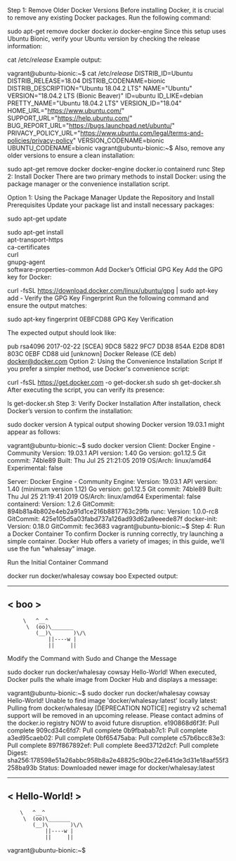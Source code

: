 Step 1: Remove Older Docker Versions
Before installing Docker, it is crucial to remove any existing Docker packages. Run the following command:

sudo apt-get remove docker docker.io docker-engine
Since this setup uses Ubuntu Bionic, verify your Ubuntu version by checking the release information:

cat /etc/*release*
Example output:

vagrant@ubuntu-bionic:~$ cat /etc/*release*
DISTRIB_ID=Ubuntu
DISTRIB_RELEASE=18.04
DISTRIB_CODENAME=bionic
DISTRIB_DESCRIPTION="Ubuntu 18.04.2 LTS"
NAME="Ubuntu"
VERSION="18.04.2 LTS (Bionic Beaver)"
ID=ubuntu
ID_LIKE=debian
PRETTY_NAME="Ubuntu 18.04.2 LTS"
VERSION_ID="18.04"
HOME_URL="https://www.ubuntu.com/"
SUPPORT_URL="https://help.ubuntu.com/"
BUG_REPORT_URL="https://bugs.launchpad.net/ubuntu/"
PRIVACY_POLICY_URL="https://www.ubuntu.com/legal/terms-and-policies/privacy-policy"
VERSION_CODENAME=bionic
UBUNTU_CODENAME=bionic
vagrant@ubuntu-bionic:~$
Also, remove any older versions to ensure a clean installation:

sudo apt-get remove docker docker-engine docker.io containerd runc
Step 2: Install Docker
There are two primary methods to install Docker: using the package manager or the convenience installation script.

Option 1: Using the Package Manager
Update the Repository and Install Prerequisites
Update your package list and install necessary packages:

sudo apt-get update


sudo apt-get install \
    apt-transport-https \
    ca-certificates \
    curl \
    gnupg-agent \
    software-properties-common
Add Docker’s Official GPG Key
Add the GPG key for Docker:

curl -fsSL https://download.docker.com/linux/ubuntu/gpg | sudo apt-key add -
Verify the GPG Key Fingerprint
Run the following command and ensure the output matches:

sudo apt-key fingerprint 0EBFCD88
GPG Key Verification

The expected output should look like:

pub   rsa4096 2017-02-22 [SCEA]
      9DC8 5822 9FC7 DD38 854A E2D8 8D81 803C 0EBF CD88
uid           [unknown] Docker Release (CE deb) <docker@docker.com>
Option 2: Using the Convenience Installation Script
If you prefer a simpler method, use Docker's convenience script:

curl -fsSL https://get.docker.com -o get-docker.sh
sudo sh get-docker.sh
After executing the script, you can verify its presence:

ls get-docker.sh
Step 3: Verify Docker Installation
After installation, check Docker’s version to confirm the installation:

sudo docker version
A typical output showing Docker version 19.03.1 might appear as follows:

vagrant@ubuntu-bionic:~$ sudo docker version
Client: Docker Engine - Community
 Version:           19.03.1
 API version:       1.40
 Go version:        go1.12.5
 Git commit:        74ble89
 Built:             Thu Jul 25 21:21:05 2019
 OS/Arch:           linux/amd64
 Experimental:      false


Server: Docker Engine - Community
 Engine:
  Version:          19.03.1
  API version:      1.40 (minimum version 1.12)
  Go version:       go1.12.5
  Git commit:       74ble89
  Built:            Thu Jul 25 21:19:41 2019
  OS/Arch:          linux/amd64
  Experimental:     false
 containerd:
  Version:          1.2.6
  GitCommit:        894b81a4b802e4eb2a91d1ce216b8817763c29fb
 runc:
  Version:          1.0.0-rc8
  GitCommit:        425e105d5a03fabd737a126ad93d62a9eeede87f
 docker-init:
  Version:          0.18.0
  GitCommit:        fec3683
vagrant@ubuntu-bionic:~$
Step 4: Run a Docker Container
To confirm Docker is running correctly, try launching a simple container. Docker Hub offers a variety of images; in this guide, we'll use the fun "whalesay" image.

Run the Initial Container Command

docker run docker/whalesay cowsay boo
Expected output:

  _______
 < boo   >
  -------
         \   ^__^
          \  (oo)\_______
             (__)\       )\/\
                 ||----w |
                 ||     ||
Modify the Command with Sudo and Change the Message

sudo docker run docker/whalesay cowsay Hello-World!
When executed, Docker pulls the whale image from Docker Hub and displays a message:

vagrant@ubuntu-bionic:~$ sudo docker run docker/whalesay cowsay Hello-World!
Unable to find image 'docker/whalesay:latest' locally
latest: Pulling from docker/whalesay
[DEPRECATION NOTICE] registry v2 schema1 support will be removed in an upcoming release. Please contact admins of the docker.io registry NOW to avoid future disruption.
e190868d6f3f: Pull complete
909cd34c6fd7: Pull complete
0b9fbabab7c1: Pull complete
a3ed95caeb02: Pull complete
0bf65475aba: Pull complete
c57b6bcc83e3: Pull complete
897f867892ef: Pull complete
8eed3712d2cf: Pull complete
Digest: sha256:178598e51a26abbc958b8a2e48825c90bc22e641de3d31e18aaf55f3258ba93b
Status: Downloaded newer image for docker/whalesay:latest


  __________
< Hello-World! >
  ----------
        \   ^__^
         \  (oo)\_______
            (__)\       )\/\
                ||----w |
                ||     ||
vagrant@ubuntu-bionic:~$
